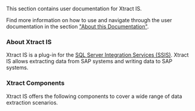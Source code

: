 This section contains user documentation for Xtract IS.

Find more information on how to use and navigate through the user documentation in the section ["About this Documentation"](../about-this-documentation/).

### About Xtract IS

Xtract IS is a plug-in for the [SQL Server Integration Services (SSIS)](https://docs.microsoft.com/en-us/sql/integration-services/sql-server-integration-services). Xtract IS allows extracting data from SAP systems and writing data to SAP systems.

### Xtract Components

Xtract IS offers the following components to cover a wide range of data extraction scenarios.
